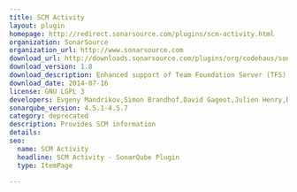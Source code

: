 ```yaml
---
title: SCM Activity
layout: plugin
homepage: http://redirect.sonarsource.com/plugins/scm-activity.html
organization: SonarSource
organization_url: http://www.sonarsource.com
download_url: http://downloads.sonarsource.com/plugins/org/codehaus/sonar-plugins/scm-activity/sonar-scm-activity-plugin/1.8/sonar-scm-activity-plugin-1.8.jar
download_version: 1.8
download_description: Enhanced support of Team Foundation Server (TFS)
download_date: 2014-07-16
license: GNU LGPL 3
developers: Evgeny Mandrikov,Simon Brandhof,David Gageot,Julien Henry,Dinesh Bolkensteyn
sonarqube_version: 4.5.1-4.5.7
category: deprecated
description: Provides SCM information
details: 
seo: 
  name: SCM Activity
  headline: SCM Activity - SonarQube Plugin
  type: ItemPage

---
```

